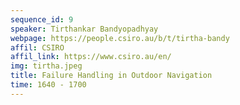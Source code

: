 ```yaml
---
sequence_id: 9
speaker: Tirthankar Bandyopadhyay
webpage: https://people.csiro.au/b/t/tirtha-bandy
affil: CSIRO
affil_link: https://www.csiro.au/en/
img: tirtha.jpeg
title: Failure Handling in Outdoor Navigation
time: 1640 - 1700
---
```

